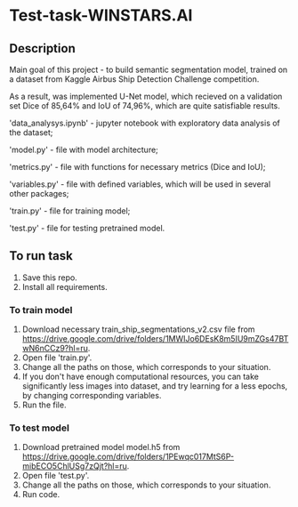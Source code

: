 # Test-task-WINSTARS.AI 
## Description
 Main goal of this project - to build semantic segmentation model, trained on a dataset from Kaggle Airbus Ship Detection Challenge competition. 

 As a result, was implemented U-Net model, which recieved on a validation set Dice of 85,64% and IoU of 74,96%, which are quite satisfiable results. 

'data_analysys.ipynb' - jupyter notebook with exploratory data analysis of the dataset;

'model.py' - file with model architecture;

'metrics.py' - file with functions for necessary metrics (Dice and IoU);

'variables.py' - file with defined variables, which will be used in several other packages; 

'train.py' - file for training model;

'test.py' - file for testing pretrained model.

## To run task
  1. Save this repo.
  2. Install all requirements.
### To train model
  1. Download necessary train_ship_segmentations_v2.csv file from https://drive.google.com/drive/folders/1MWIJo6DEsK8m5IU9mZGs47BTwN6nCCz9?hl=ru.
  2. Open file 'train.py'.
  3. Change all the paths on those, which corresponds to your situation.
  4. If you don't have enough computational resources, you can take significantly less images into dataset, and try learning for a less epochs, by changing corresponding variables.
  5. Run the file.
### To test model
  1. Download pretrained model model.h5 from https://drive.google.com/drive/folders/1PEwqc017MtS6P-mibECO5ChlUSg7zQjt?hl=ru.
  2. Open file 'test.py'.
  3. Change all the paths on those, which corresponds to your situation.
  4. Run code.
